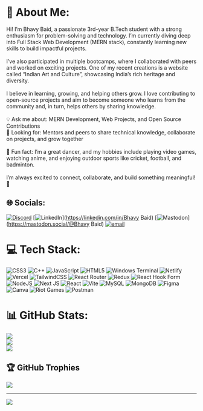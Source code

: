 # 💫 About Me:
Hi! I’m Bhavy Baid, a passionate 3rd-year B.Tech student with a strong enthusiasm for problem-solving and technology. I’m currently diving deep into Full Stack Web Development (MERN stack), constantly learning new skills to build impactful projects.<br><br>I’ve also participated in multiple bootcamps, where I collaborated with peers and worked on exciting projects. One of my recent creations is a website called “Indian Art and Culture”, showcasing India’s rich heritage and diversity.<br><br>I believe in learning, growing, and helping others grow. I love contributing to open-source projects and aim to become someone who learns from the community and, in turn, helps others by sharing knowledge.<br><br>💡 Ask me about: MERN Development, Web Projects, and Open Source Contributions<br>🤝 Looking for: Mentors and peers to share technical knowledge, collaborate on projects, and grow together<br><br>🎉 Fun fact: I’m a great dancer, and my hobbies include playing video games, watching anime, and enjoying outdoor sports like cricket, football, and badminton.<br><br>I’m always excited to connect, collaborate, and build something meaningful! 🚀


## 🌐 Socials:
[![Discord](https://img.shields.io/badge/Discord-%237289DA.svg?logo=discord&logoColor=white)](https://discord.gg/https://discord.gg/aquDnEYc) [![LinkedIn](https://img.shields.io/badge/LinkedIn-%230077B5.svg?logo=linkedin&logoColor=white)](https://linkedin.com/in/Bhavy Baid) [![Mastodon](https://img.shields.io/badge/-MASTODON-%232B90D9?logo=mastodon&logoColor=white)](https://mastodon.social/@Bhavy Baid) [![email](https://img.shields.io/badge/Email-D14836?logo=gmail&logoColor=white)](mailto:bhavybaid263@gmail.com) 

# 💻 Tech Stack:
![CSS3](https://img.shields.io/badge/css3-%231572B6.svg?style=for-the-badge&logo=css3&logoColor=white) ![C++](https://img.shields.io/badge/c++-%2300599C.svg?style=for-the-badge&logo=c%2B%2B&logoColor=white) ![JavaScript](https://img.shields.io/badge/javascript-%23323330.svg?style=for-the-badge&logo=javascript&logoColor=%23F7DF1E) ![HTML5](https://img.shields.io/badge/html5-%23E34F26.svg?style=for-the-badge&logo=html5&logoColor=white) ![Windows Terminal](https://img.shields.io/badge/Windows%20Terminal-%234D4D4D.svg?style=for-the-badge&logo=windows-terminal&logoColor=white) ![Netlify](https://img.shields.io/badge/netlify-%23000000.svg?style=for-the-badge&logo=netlify&logoColor=#00C7B7) ![Vercel](https://img.shields.io/badge/vercel-%23000000.svg?style=for-the-badge&logo=vercel&logoColor=white) ![TailwindCSS](https://img.shields.io/badge/tailwindcss-%2338B2AC.svg?style=for-the-badge&logo=tailwind-css&logoColor=white) ![React Router](https://img.shields.io/badge/React_Router-CA4245?style=for-the-badge&logo=react-router&logoColor=white) ![Redux](https://img.shields.io/badge/redux-%23593d88.svg?style=for-the-badge&logo=redux&logoColor=white) ![React Hook Form](https://img.shields.io/badge/React%20Hook%20Form-%23EC5990.svg?style=for-the-badge&logo=reacthookform&logoColor=white) ![NodeJS](https://img.shields.io/badge/node.js-6DA55F?style=for-the-badge&logo=node.js&logoColor=white) ![Next JS](https://img.shields.io/badge/Next-black?style=for-the-badge&logo=next.js&logoColor=white) ![React](https://img.shields.io/badge/react-%2320232a.svg?style=for-the-badge&logo=react&logoColor=%2361DAFB) ![Vite](https://img.shields.io/badge/vite-%23646CFF.svg?style=for-the-badge&logo=vite&logoColor=white) ![MySQL](https://img.shields.io/badge/mysql-4479A1.svg?style=for-the-badge&logo=mysql&logoColor=white) ![MongoDB](https://img.shields.io/badge/MongoDB-%234ea94b.svg?style=for-the-badge&logo=mongodb&logoColor=white) ![Figma](https://img.shields.io/badge/figma-%23F24E1E.svg?style=for-the-badge&logo=figma&logoColor=white) ![Canva](https://img.shields.io/badge/Canva-%2300C4CC.svg?style=for-the-badge&logo=Canva&logoColor=white) ![Riot Games](https://img.shields.io/badge/riotgames-D32936.svg?style=for-the-badge&logo=riotgames&logoColor=white) ![Postman](https://img.shields.io/badge/Postman-FF6C37?style=for-the-badge&logo=postman&logoColor=white)
# 📊 GitHub Stats:
![](https://github-readme-stats.vercel.app/api?username=Bhavy-26&theme=gotham&hide_border=false&include_all_commits=false&count_private=false)<br/>
![](https://nirzak-streak-stats.vercel.app/?user=Bhavy-26&theme=gotham&hide_border=false)<br/>
![](https://github-readme-stats.vercel.app/api/top-langs/?username=Bhavy-26&theme=gotham&hide_border=false&include_all_commits=false&count_private=false&layout=compact)

## 🏆 GitHub Trophies
![](https://github-profile-trophy.vercel.app/?username=Bhavy-26&theme=tokyonight&no-frame=false&no-bg=true&margin-w=4)

---
[![](https://visitcount.itsvg.in/api?id=Bhavy-26&icon=0&color=0)](https://visitcount.itsvg.in)

<!-- Proudly created with GPRM ( https://gprm.itsvg.in ) -->
